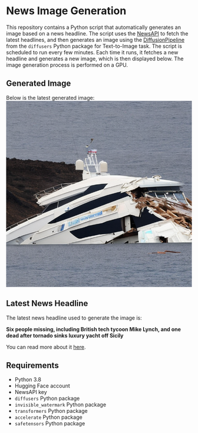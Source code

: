 # News Image Generation
This repository contains a Python script that automatically generates an image based on a news headline. The script uses the [NewsAPI](https://newsapi.org/) to fetch the latest headlines, and then generates an image using the [DiffusionPipeline](https://github.com/huggingface/diffusers) from the `diffusers` Python package for Text-to-Image task.
The script is scheduled to run every few minutes. Each time it runs, it fetches a new headline and generates a new image, which is then displayed below. The image generation process is performed on a GPU.

## Generated Image
Below is the latest generated image:
![Generated Image](image.png)

## Latest News Headline
The latest news headline used to generate the image is:

**Six people missing, including British tech tycoon Mike Lynch, and one dead after tornado sinks luxury yacht off Sicily**

You can read more about it [here](https://news.google.com/rss/articles/CBMimwFBVV95cUxPM25HLVJUaXFkdHE0eDZKVlZONnQ5WUYtWkZmSm5fZjZlNjVVX1k1OWROM1lnYVFadUp3UHRsUjl0RExPLS1BSDNUVWl4YTdWZ0pJTWxKRU56bW9WUkJyak9iWXpZa1FReVpOVUM5S193WXUtWklfWUtYNTJycGpocXd4RUV4MDNqMkdxa05fUkdCVlFvZjBMYWZQcw?oc=5).

## Requirements
- Python 3.8
- Hugging Face account
- NewsAPI key
- `diffusers` Python package
- `invisible_watermark` Python package
- `transformers` Python package
- `accelerate` Python package
- `safetensors` Python package
